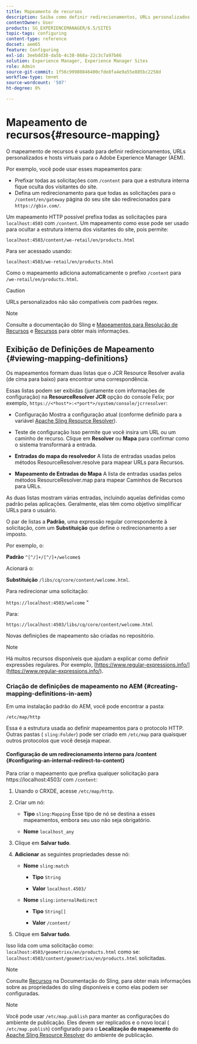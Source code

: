```yaml
---
title: Mapeamento de recursos
description: Saiba como definir redirecionamentos, URLs personalizados e hosts virtuais para o Adobe Experience Manager usando o mapeamento de recursos.
contentOwner: User
products: SG_EXPERIENCEMANAGER/6.5/SITES
topic-tags: configuring
content-type: reference
docset: aem65
feature: Configuring
exl-id: 3eebdd38-da5b-4c38-868a-22c3c7a97b66
solution: Experience Manager, Experience Manager Sites
role: Admin
source-git-commit: 1f56c99980846400cfde8fa4e9a55e885bc2258d
workflow-type: tm+mt
source-wordcount: '507'
ht-degree: 0%

---
```


# Mapeamento de recursos{#resource-mapping}

O mapeamento de recursos é usado para definir redirecionamentos, URLs personalizados e hosts virtuais para o Adobe Experience Manager (AEM).

Por exemplo, você pode usar esses mapeamentos para:

* Prefixar todas as solicitações com `/content` para que a estrutura interna fique oculta dos visitantes do site.
* Defina um redirecionamento para que todas as solicitações para o `/content/en/gateway` página do seu site são redirecionados para `https://gbiv.com/`.

Um mapeamento HTTP possível prefixa todas as solicitações para `localhost:4503` com `/content`. Um mapeamento como esse pode ser usado para ocultar a estrutura interna dos visitantes do site, pois permite:

`localhost:4503/content/we-retail/en/products.html`

Para ser acessado usando:

`localhost:4503/we-retail/en/products.html`

Como o mapeamento adiciona automaticamente o prefixo `/content` para `/we-retail/en/products.html`.

>[!CAUTION]
>
>URLs personalizados não são compatíveis com padrões regex.

>[!NOTE]
>
>Consulte a documentação do Sling e [Mapeamentos para Resolução de Recursos](https://sling.apache.org/documentation/the-sling-engine/mappings-for-resource-resolution.html) e [Recursos](https://sling.apache.org/documentation/the-sling-engine/resources.html) para obter mais informações.

## Exibição de Definições de Mapeamento {#viewing-mapping-definitions}

Os mapeamentos formam duas listas que o JCR Resource Resolver avalia (de cima para baixo) para encontrar uma correspondência.

Essas listas podem ser exibidas (juntamente com informações de configuração) na **ResourceResolver JCR** opção do console Felix; por exemplo, `https://<*host*>:<*port*>/system/console/jcrresolver`:

* Configuração Mostra a configuração atual (conforme definido para a variável [Apache Sling Resource Resolver](/help/sites-deploying/osgi-configuration-settings.md#apacheslingresourceresolver)).

* Teste de configuração Isso permite que você insira um URL ou um caminho de recurso. Clique em **Resolver** ou **Mapa** para confirmar como o sistema transformará a entrada.

* **Entradas do mapa do resolvedor**
A lista de entradas usadas pelos métodos ResourceResolver.resolve para mapear URLs para Recursos.

* **Mapeamento de Entradas do Mapa**
A lista de entradas usadas pelos métodos ResourceResolver.map para mapear Caminhos de Recursos para URLs.

As duas listas mostram várias entradas, incluindo aquelas definidas como padrão pelas aplicações. Geralmente, elas têm como objetivo simplificar URLs para o usuário.

O par de listas a **Padrão**, uma expressão regular correspondente à solicitação, com um **Substituição** que define o redirecionamento a ser imposto.

Por exemplo, o:

**Padrão** `^[^/]+/[^/]+/welcome$`

Acionará o:

**Substituição** `/libs/cq/core/content/welcome.html`.

Para redirecionar uma solicitação:

`https://localhost:4503/welcome` &quot;

Para:

`https://localhost:4503/libs/cq/core/content/welcome.html`

Novas definições de mapeamento são criadas no repositório.

>[!NOTE]
>
>Há muitos recursos disponíveis que ajudam a explicar como definir expressões regulares. Por exemplo, [https://www.regular-expressions.info/](https://www.regular-expressions.info/).

### Criação de definições de mapeamento no AEM {#creating-mapping-definitions-in-aem}

Em uma instalação padrão do AEM, você pode encontrar a pasta:

`/etc/map/http`

Essa é a estrutura usada ao definir mapeamentos para o protocolo HTTP. Outras pastas ( `sling:Folder`) pode ser criado em `/etc/map` para quaisquer outros protocolos que você deseja mapear.

#### Configuração de um redirecionamento interno para /content {#configuring-an-internal-redirect-to-content}

Para criar o mapeamento que prefixa qualquer solicitação para https://localhost:4503/ com `/content`:

1. Usando o CRXDE, acesse `/etc/map/http`.

1. Criar um nó:

   * **Tipo** `sling:Mapping`
Esse tipo de nó se destina a esses mapeamentos, embora seu uso não seja obrigatório.

   * **Nome** `localhost_any`

1. Clique em **Salvar tudo**.
1. **Adicionar** as seguintes propriedades desse nó:

   * **Nome** `sling:match`

      * **Tipo** `String`

      * **Valor** `localhost.4503/`

   * **Nome** `sling:internalRedirect`

      * **Tipo** `String[]`

      * **Valor** `/content/`

1. Clique em **Salvar tudo**.

Isso lida com uma solicitação como:
`localhost:4503/geometrixx/en/products.html`
como se:
`localhost:4503/content/geometrixx/en/products.html`
solicitadas.

>[!NOTE]
>
>Consulte [Recursos](https://sling.apache.org/documentation/the-sling-engine/resources.html) na Documentação do Sling, para obter mais informações sobre as propriedades do sling disponíveis e como elas podem ser configuradas.

>[!NOTE]
>
>Você pode usar `/etc/map.publish` para manter as configurações do ambiente de publicação. Eles devem ser replicados e o novo local ( `/etc/map.publish`) configurado para o **Localização do mapeamento** do [Apache Sling Resource Resolver](/help/sites-deploying/osgi-configuration-settings.md#apacheslingresourceresolver) do ambiente de publicação.
